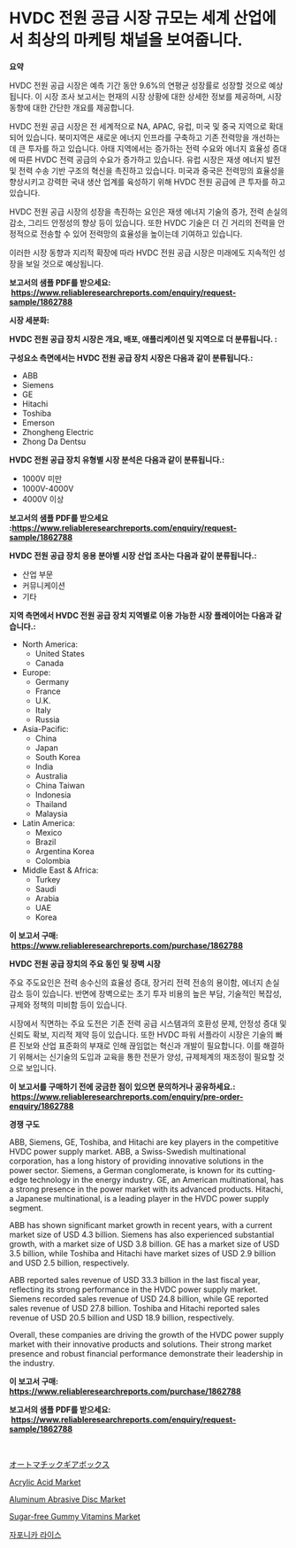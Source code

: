 <p><h1>HVDC 전원 공급 시장 규모는 세계 산업에서 최상의 마케팅 채널을 보여줍니다.</h1></p><p><strong>요약</strong></p>
<p><p>HVDC 전원 공급 시장은 예측 기간 동안 9.6%의 연평균 성장률로 성장할 것으로 예상됩니다. 이 시장 조사 보고서는 현재의 시장 상황에 대한 상세한 정보를 제공하며, 시장 동향에 대한 간단한 개요를 제공합니다.</p><p>HVDC 전원 공급 시장은 전 세계적으로 NA, APAC, 유럽, 미국 및 중국 지역으로 확대되어 있습니다. 북미지역은 새로운 에너지 인프라를 구축하고 기존 전력망을 개선하는 데 큰 투자를 하고 있습니다. 아태 지역에서는 증가하는 전력 수요와 에너지 효율성 증대에 따른 HVDC 전력 공급의 수요가 증가하고 있습니다. 유럽 시장은 재생 에너지 발전 및 전력 수송 기반 구조의 혁신을 촉진하고 있습니다. 미국과 중국은 전력망의 효율성을 향상시키고 강력한 국내 생산 업계를 육성하기 위해 HVDC 전원 공급에 큰 투자를 하고 있습니다.</p><p>HVDC 전원 공급 시장의 성장을 촉진하는 요인은 재생 에너지 기술의 증가, 전력 손실의 감소, 그리드 안정성의 향상 등이 있습니다. 또한 HVDC 기술은 더 긴 거리의 전력을 안정적으로 전송할 수 있어 전력망의 효율성을 높이는데 기여하고 있습니다.</p><p>이러한 시장 동향과 지리적 확장에 따라 HVDC 전원 공급 시장은 미래에도 지속적인 성장을 보일 것으로 예상됩니다.</p></p>
<p><strong>보고서의 샘플 PDF를 받으세요: &nbsp;<a href="https://www.reliableresearchreports.com/enquiry/request-sample/1862788">https://www.reliableresearchreports.com/enquiry/request-sample/1862788</a></strong></p>
<p><strong>시장 세분화:</strong></p>
<p><strong> HVDC 전원 공급 장치 시장은 개요, 배포, 애플리케이션 및 지역으로 더 분류됩니다. :</strong></p>
<p><strong>구성요소 측면에서는 HVDC 전원 공급 장치 시장은 다음과 같이 분류됩니다.:</strong></p>
<p><ul><li>ABB</li><li>Siemens</li><li>GE</li><li>Hitachi</li><li>Toshiba</li><li>Emerson</li><li>Zhongheng Electric</li><li>Zhong Da Dentsu</li></ul></p>
<p><strong> HVDC 전원 공급 장치 유형별 시장 분석은 다음과 같이 분류됩니다.:</strong></p>
<p><ul><li>1000V 미만</li><li>1000V-4000V</li><li>4000V 이상</li></ul></p>
<p><strong>보고서의 샘플 PDF를 받으세요 :<a href="https://www.reliableresearchreports.com/enquiry/request-sample/1862788">https://www.reliableresearchreports.com/enquiry/request-sample/1862788</a></strong></p>
<p><strong> HVDC 전원 공급 장치 응용 분야별 시장 산업 조사는 다음과 같이 분류됩니다.:</strong></p>
<p><ul><li>산업 부문</li><li>커뮤니케이션</li><li>기타</li></ul></p>
<p><strong>지역 측면에서 HVDC 전원 공급 장치 지역별로 이용 가능한 시장 플레이어는 다음과 같습니다.:</strong></p>
<p><ul>
    <li>
        North America:
        <ul>
            <li>United States</li>
            <li>Canada</li>
        </ul>
    </li>
    <li>
        Europe:
        <ul>
            <li>Germany</li>
            <li>France</li>
            <li>U.K.</li>
            <li>Italy</li>
            <li>Russia</li>
        </ul>
    </li>
    <li>
        Asia-Pacific:
        <ul>
            <li>China</li>
            <li>Japan</li>
            <li>South Korea</li>
            <li>India</li>
            <li>Australia</li>
            <li>China Taiwan</li>
            <li>Indonesia</li>
            <li>Thailand</li>
            <li>Malaysia</li>
        </ul>
    </li>
    <li>
        Latin America:
        <ul>
            <li>Mexico</li>
            <li>Brazil</li>
            <li>Argentina Korea</li>
            <li>Colombia</li>
        </ul>
    </li>
    <li>
        Middle East & Africa:
        <ul>
            <li>Turkey</li>
            <li>Saudi</li>
            <li>Arabia</li>
            <li>UAE</li>
            <li>Korea</li>
        </ul>
    </li>
    </ul></p>
<p><strong>이 보고서 구매: &nbsp;<a href="https://www.reliableresearchreports.com/purchase/1862788">https://www.reliableresearchreports.com/purchase/1862788</a></strong></p>
<p><strong>HVDC 전원 공급 장치의 주요 동인 및 장벽 시장</strong></p>
<p><p>주요 주도요인은 전력 송수신의 효율성 증대, 장거리 전력 전송의 용이함, 에너지 손실 감소 등이 있습니다. 반면에 장벽으로는 초기 투자 비용의 높은 부담, 기술적인 복잡성, 규제와 정책의 미비함 등이 있습니다.</p><p>시장에서 직면하는 주요 도전은 기존 전력 공급 시스템과의 호환성 문제, 안정성 증대 및 신뢰도 확보, 지리적 제약 등이 있습니다. 또한 HVDC 파워 서플라이 시장은 기술의 빠른 진보와 산업 표준화의 부재로 인해 끊임없는 혁신과 개발이 필요합니다.  이를 해결하기 위해서는 신기술의 도입과 교육을 통한 전문가 양성, 규제체계의 재조정이 필요할 것으로 보입니다.</p></p>
<p><strong>이 보고서를 구매하기 전에 궁금한 점이 있으면 문의하거나 공유하세요.: &nbsp;<a href="https://www.reliableresearchreports.com/enquiry/pre-order-enquiry/1862788">https://www.reliableresearchreports.com/enquiry/pre-order-enquiry/1862788</a></strong></p>
<p><strong>경쟁 구도</strong></p>
<p><p>ABB, Siemens, GE, Toshiba, and Hitachi are key players in the competitive HVDC power supply market. ABB, a Swiss-Swedish multinational corporation, has a long history of providing innovative solutions in the power sector. Siemens, a German conglomerate, is known for its cutting-edge technology in the energy industry. GE, an American multinational, has a strong presence in the power market with its advanced products. Hitachi, a Japanese multinational, is a leading player in the HVDC power supply segment.</p><p>ABB has shown significant market growth in recent years, with a current market size of USD 4.3 billion. Siemens has also experienced substantial growth, with a market size of USD 3.8 billion. GE has a market size of USD 3.5 billion, while Toshiba and Hitachi have market sizes of USD 2.9 billion and USD 2.5 billion, respectively.</p><p>ABB reported sales revenue of USD 33.3 billion in the last fiscal year, reflecting its strong performance in the HVDC power supply market. Siemens recorded sales revenue of USD 24.8 billion, while GE reported sales revenue of USD 27.8 billion. Toshiba and Hitachi reported sales revenue of USD 20.5 billion and USD 18.9 billion, respectively.</p><p>Overall, these companies are driving the growth of the HVDC power supply market with their innovative products and solutions. Their strong market presence and robust financial performance demonstrate their leadership in the industry.</p></p>
<p><strong>이 보고서 구매: &nbsp; <a href="https://www.reliableresearchreports.com/purchase/1862788">https://www.reliableresearchreports.com/purchase/1862788</a></strong></p>
<p><strong>보고서의 샘플 PDF를 받으세요: &nbsp;<a href="https://www.reliableresearchreports.com/enquiry/request-sample/1862788">https://www.reliableresearchreports.com/enquiry/request-sample/1862788</a></strong><strong></strong></p>
<p>&nbsp;</p>
<p><p><a href="https://github.com/adcxff01450218/Market-Research-Report-List-1/blob/main/9937129192256.md">オートマチックギアボックス</a></p><p><a href="https://github.com/jhcraigie/Market-Research-Report-List-2/blob/main/acrylic-acid-market.md">Acrylic Acid Market</a></p><p><a href="https://florentine-yuzu-f42.notion.site/Aluminum-Abrasive-Disc-Market-Research-Report-Forecasted-for-Period-from-2024-2031-by-Market-Type-ffc8060d35504f36b501cb37f8d9641e">Aluminum Abrasive Disc Market</a></p><p><a href="https://issuu.com/reportprime-2/docs/sugar-free-gummy-vitamins-market-size-2030.pptx">Sugar-free Gummy Vitamins Market</a></p><p><a href="https://medium.com/@ishacian.georges/%EC%9D%BC%EB%B3%B8%EA%B0%80%EA%B3%B5-%EC%8C%80-%EC%8B%9C%EC%9E%A5-%EB%8F%99%ED%96%A5-%EC%8B%9C%EC%9E%A5-%EB%8F%99%ED%96%A5-%EC%84%B1%EC%9E%A5-2024%EB%85%84%EB%B6%80%ED%84%B0-2031%EB%85%84%EA%B9%8C%EC%A7%80-%EC%98%88%EC%B8%A1-12c726b1bb04">자포니카 라이스</a></p></p>